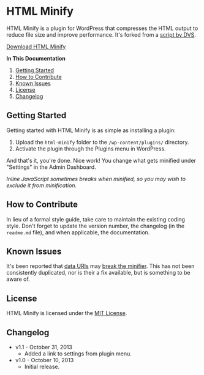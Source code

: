 # HTML Minify
HTML Minify is a plugin for WordPress that compresses the HTML output to reduce file size and improve performance. It's forked from a [script by DVS](http://www.intert3chmedia.net/2011/12/minify-html-javascript-css-without.html).

[Download HTML Minify](https://github.com/cferdinandi/html-minify/archive/master.zip)

**In This Documentation**

1. [Getting Started](#getting-started)
2. [How to Contribute](#how-to-contribute)
3. [Known Issues](#known-issues)
4. [License](#license)
5. [Changelog](#changelog)



## Getting Started

Getting started with HTML Minify is as simple as installing a plugin:

1. Upload the `html-minify` folder to the `/wp-content/plugins/` directory.
2. Activate the plugin through the Plugins menu in WordPress.

And that's it, you're done. Nice work! You change what gets minified under "Settings" in the Admin Dashboard.

*Inline JavaScript sometimes breaks when minified, so you may wish to exclude it from minification.*



## How to Contribute

In lieu of a formal style guide, take care to maintain the existing coding style. Don't forget to update the version number, the changelog (in the `readme.md` file), and when applicable, the documentation.



## Known Issues

It's been reported that [data URIs](https://developer.mozilla.org/en-US/docs/Web/HTTP/data_URIs) may [break the minifier](https://github.com/cferdinandi/html-minify/issues/2). This has not been consistently duplicated, nor is their a fix available, but is something to be aware of.



## License

HTML Minify is licensed under the [MIT License](http://gomakethings.com/mit/).



## Changelog

* v1.1 - October 31, 2013
	* Added a link to settings from plugin menu.
* v1.0 - October 10, 2013
	* Initial release.
